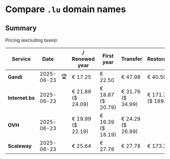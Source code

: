 # Compare `.lu` domain names

## Summary

Pricing (excluding taxes):

| Service | Date |  | / Renewed year | First year | Transfer | Restoration |
|--|--|--|--|--|--|--|
| **Gandi** | 2025-06-23 | 🏆 | € 17.25 | € 22.50 | € 47.98 | € 40.50 |
| **Internet.bs** | 2025-06-23 |  | € 21.89<br>($ 24.09) | € 18.87<br>($ 20.79) | € 31.76<br>($ 34.99) | € 171.79<br>($ 189.25) |
| **OVH** | 2025-06-23 |  | € 19.99<br>($ 22.19) | € 16.39<br>($ 18.19) | € 24.29<br>($ 26.99) |  |
| **Scaleway** | 2025-06-23 |  | € 25.64 | € 27.78 | € 27.78 | € 173.39 |

